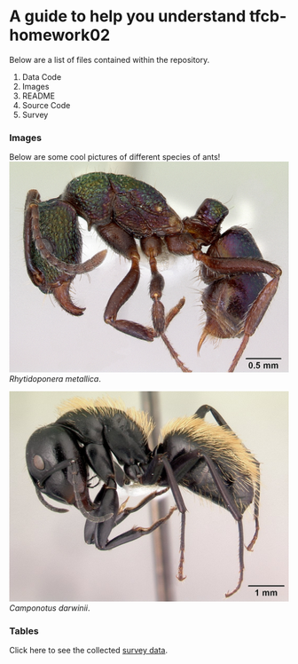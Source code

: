  <h1>A guide to help you understand tfcb-homework02</h1>
 
 Below are a list of files contained within the repository.
 <ol>
<li> Data Code</li>
<li>Images</li>
<li>README</li>
<li>Source Code</li>
<li>Survey</li>
</ol>

<h3>Images</h3>

Below are some cool pictures of different species of ants! ![Rhytidoponera metallica](https://github.com/tyshia02/tfcb-homework02/blob/main/Images/casent0172345-Rhytidoponera%20metallica.jpg)<em>Rhytidoponera metallica</em>.

![Camponotus darwinii](https://github.com/tyshia02/tfcb-homework02/blob/main/Images/casent0191696-Camponotus%20darwinii%20.jpg)<em>Camponotus darwinii</em>.

<h3>Tables</h3>

Click here to see the collected [survey data](https://github.com/tyshia02/tfcb-homework02/blob/main/Survey/Modified%20Survey%20Data.tsv).
